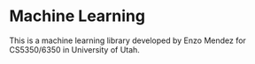 # Machine Learning
This is a machine learning library developed by Enzo Mendez for CS5350/6350 in University of Utah.
